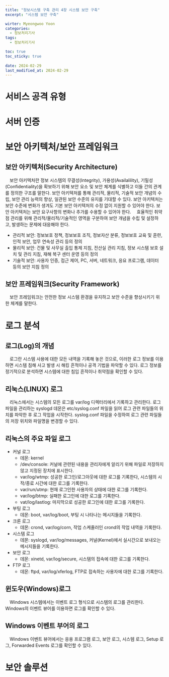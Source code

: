 ```yaml
---
title: "정보시스템 구축 관리 4장 시스템 보안 구축"
excerpt: "시스템 보안 구축"

wirter: Myeongwoo Yoon
categories:
  - 정보처리기사
tags:
  - 정보처리기사

toc: true
toc_sticky: true
 
date: 2024-02-29
last_modified_at: 2024-02-29
---
```


서비스 공격 유형
======

서버 인증
======

보안 아키텍처/보안 프레임워크
======

보안 아키텍처(Security Architecture)
------
　보안 아키텍처란 정보 시스템의 무결성(Integrity), 가용성(Availalility), 기밀성(Confidentiality)을 확보하기 위해 보안 요소 및 보안 체계를 식별하고 이들 간의 관계를 정의한 구조를 말한다. 보안 아키텍처를 통해 관리적, 물리적, 기술적 보안 개념의 수립, 보안 관리 능력의 향상, 일관된 보안 수준의 유지를 기대할 수 있다. 보안 아키텍처는 보안 수준에 변화가 생겨도 기본 보안 아키텍처의 수정 없이 지원할 수 있어야 한다. 보안 아키텍처는 보안 요구사항의 변화나 추가를 수용할 수 있어야 한다.
　효율적인 취약점 관리를 위해 관리적/물리적/기술적인 영역을 구분하여 보안 개념을 수립 및 설정하고, 발생하는 문제에 대응해야 한다.
* 관리적 보안: 정보보호 정책, 정보보호 조직, 정보자산 분류, 정보보호 교육 및 훈련, 인적 보안, 업무 연속성 관리 등의 정의
* 물리적 보안: 건물 및 사무실 출입 통제 지침, 전산실 관리 지침, 정보 시스템 보호 설치 및 관리 지침, 재해 복구 센터 운영 등의 정의
* 기술적 보안: 사용자 인증, 접근 제어, PC, 서버, 네트워크, 응요 프로그램, 데이터 등의 보안 지침 정의

보안 프레임워크(Security Framework)
------
　보안 프레임워크는 안전한 정보 시스템 환경을 유지하고 보안 수준을 향상시키기 위한 체계를 말한다.

로그 분석
======

로그(Log)의 개념
------
　로그란 시스템 사용에 대한 모든 내역을 기록해 놓은 것으로, 이러한 로그 정보를 이용하면 시스템 침해 사고 발생 시 해킹 흔적이나 공격 기법을 파악할 수 있다. 로그 정보를 정기적으로 분석하면 시스템에 대한 침입 흔적이나 취약점을 확인할 수 있다.

리눅스(LINUX) 로그
------
　리눅스에서는 시스템의 모든 로그를 var/log 디렉터리에서 기록하고 관리한다. 로그 파일을 관리하는 syslogd 데몬은 etc/syslog.conf 파일을 읽어 로그 관련 파일들의 위치를 파악한 후 로그 작업을 시작한다. syslog.conf 파일을 수정하여 로그 관련 파일들의 저장 위치와 파일명을 변경할 수 있다.

리눅스의 주요 파일 로그
------
* 커널 로그
  - 데몬: kernel
  - /dev/console: 커널에 관련된 내용을 관리자에게 알리기 위해 파일로 저장하지 않고 지정된 장치에 표시한다.
  - var/log/wtmp: 성공한 로그인/로그아웃에 대한 로그를 기록한다, 시스템의 시작/종료 시간에 대한 로그를 기록한다.
  - var/run/utmp: 현재 로그인한 사용자의 상태에 대한 로그를 기록한다.
  - var/log/btmp: 실패한 로그인에 대한 로그를 기록한다.
  - vat/log/lastlog: 마지막으로 성공한 로그인에 대한 로그를 기록한다.
* 부팅 로그
  - 데몬: boot, var/log/boot, 부팅 시 나타나는 메시지들을 기록한다.
* 크론 로그
  - 데몬: crond, var/log/corn, 작업 스케줄러인 crond의 작업 내역을 기록한다.
* 시스템 로그
  - 데몬: syslogd, var/log/messages, 커널(Kernel)에서 실시간으로 보내오는 메시지들을 기록한다. 
* 보안 로그
  - 데몬: xinetd, var/log/secure, 시스템의 접속에 대한 로그를 기록한다.
* FTP 로그
  - 데몬: ftpd, var/log/xferlog, FTP로 접속하는 사용자에 대한 로그를 기록한다.

윈도우(Windows)로그
------
　Windows 시스템에서는 이벤트 로그 형식으로 시스템의 로그를 관리한다. Windows의 이벤트 뷰어를 이용하면 로그를 확인할 수 있다.

Windows 이벤트 부어의 로그
------
　Windows 이벤트 뷰어에서는 응용 프로그램 로그, 보안 로그, 시스템 로그, Setup 로그, Forwarded Events 로그를 확인할 수 있다.

보안 솔루션
======